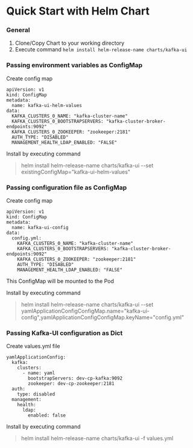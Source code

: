 # Quick Start with Helm Chart

### General
1. Clone/Copy Chart to your working directory
2. Execute command ```helm install helm-release-name charts/kafka-ui```

### Passing environment variables as ConfigMap
Create config map
```
apiVersion: v1
kind: ConfigMap
metadata:
  name: kafka-ui-helm-values
data:
  KAFKA_CLUSTERS_0_NAME: "kafka-cluster-name"
  KAFKA_CLUSTERS_0_BOOTSTRAPSERVERS: "kafka-cluster-broker-endpoints:9092"
  KAFKA_CLUSTERS_0_ZOOKEEPER: "zookeeper:2181"
  AUTH_TYPE: "DISABLED"
  MANAGEMENT_HEALTH_LDAP_ENABLED: "FALSE" 
```
Install by executing command
> helm install helm-release-name charts/kafka-ui --set existingConfigMap="kafka-ui-helm-values"  

### Passing configuration file as ConfigMap 
Create config map
```
apiVersion: v1
kind: ConfigMap
metadata:
  name: kafka-ui-config
data:
  config.yml:
    KAFKA_CLUSTERS_0_NAME: "kafka-cluster-name"
    KAFKA_CLUSTERS_0_BOOTSTRAPSERVERS: "kafka-cluster-broker-endpoints:9092"
    KAFKA_CLUSTERS_0_ZOOKEEPER: "zookeeper:2181"
    AUTH_TYPE: "DISABLED"
    MANAGEMENT_HEALTH_LDAP_ENABLED: "FALSE" 
```
This ConfigMap will be mounted to the Pod

Install by executing command
> helm install helm-release-name charts/kafka-ui --set yamlApplicationConfigConfigMap.name="kafka-ui-config",yamlApplicationConfigConfigMap.keyName="config.yml"

### Passing Kafka-UI configuration as Dict
Create values.yml file
```
yamlApplicationConfig:
  kafka:
    clusters:
      - name: yaml
        bootstrapServers: dev-cp-kafka:9092
        zookeeper: dev-cp-zookeeper:2181
  auth:
    type: disabled
  management:
    health:
      ldap:
        enabled: false
```
Install by executing command
> helm install helm-release-name charts/kafka-ui -f values.yml
